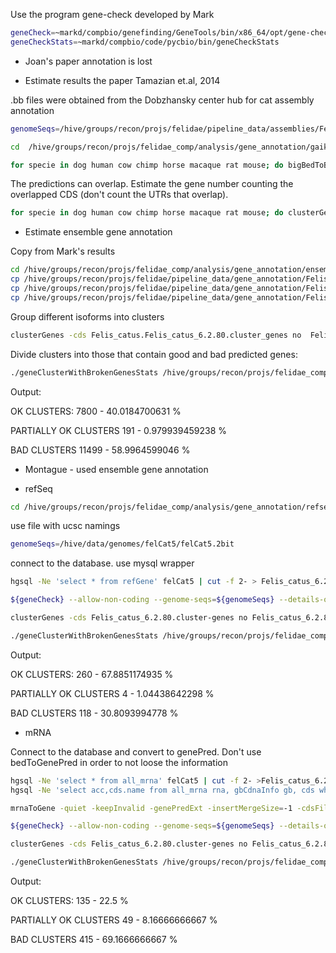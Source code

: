 Use the program gene-check developed by Mark

```bash
geneCheck=~markd/compbio/genefinding/GeneTools/bin/x86_64/opt/gene-check
geneCheckStats=~markd/compbio/code/pycbio/bin/geneCheckStats
```

* Joan's paper 
annotation is lost

* Estimate results the paper Tamazian et.al, 2014

.bb files were obtained from the Dobzhansky center hub for cat assembly annotation

```bash
genomeSeqs=/hive/groups/recon/projs/felidae/pipeline_data/assemblies/FelisCatus/2014-11-20/Felis_catus_62_rm_trfbig_dm.2bit

cd  /hive/groups/recon/projs/felidae_comp/analysis/gene_annotation/gaik_annotation/

for specie in dog human cow chimp horse macaque rat mouse; do bigBedToBed fc_genes_${specie}.bb stdout | bedToGenePred stdin fc_genes_${specie}.gp ; sort -k2,2 -k 4,4n fc_genes_${specie}.gp | ${geneCheck} --allow-non-coding --genome-seqs=${genomeSeqs} --details-out=${specie}.gene-check-details stdin ${specie}.gene-check; ${geneCheckStats} ${specie}.gene-check ${specie}.gene-check-stats; done
```

The predictions can overlap. Estimate the gene number counting the overlapped CDS (don't count the UTRs that overlap).

```bash
for specie in dog human cow chimp horse macaque rat mouse; do clusterGenes -cds cluster_genes_${specie}.tab no fc_genes_${specie}.gp; done
```

* Estimate ensemble gene annotation

Copy from Mark's results

```bash
cd /hive/groups/recon/projs/felidae_comp/analysis/gene_annotation/ensemble
cp /hive/groups/recon/projs/felidae/pipeline_data/gene_annotation/FelisCatus/8.0/ensembl80/Felis_catus.Felis_catus_6.2.80.gp ./
cp /hive/groups/recon/projs/felidae/pipeline_data/gene_annotation/FelisCatus/8.0/ensembl80/Felis_catus.Felis_catus_6.2.80.genecheck ./
cp /hive/groups/recon/projs/felidae/pipeline_data/gene_annotation/FelisCatus/8.0/ensembl80/Felis_catus.Felis_catus_6.2.80.genecheck-stats ./
```
Group different isoforms into clusters
```bash
clusterGenes -cds Felis_catus.Felis_catus_6.2.80.cluster_genes no  Felis_catus.Felis_catus_6.2.80.gp
```
Divide clusters into those that contain good and bad predicted genes:
```bash
./geneClusterWithBrokenGenesStats /hive/groups/recon/projs/felidae_comp/analysis/gene_annotation/ensemble/Felis_catus.Felis_catus_6.2.80.genecheck /hive/groups/recon/projs/felidae_comp/analysis/gene_annotation/ensemble/Felis_catus.Felis_catus_6.2.80.cluster_genes
```
Output:

OK CLUSTERS: 7800 - 40.0184700631 %

PARTIALLY OK CLUSTERS 191 - 0.979939459238 %

BAD CLUSTERS 11499 - 58.9964599046 %

* Montague - used ensemble gene annotation

* refSeq

```bash
cd /hive/groups/recon/projs/felidae_comp/analysis/gene_annotation/refseq
```
use file with ucsc namings 

```bash
genomeSeqs=/hive/data/genomes/felCat5/felCat5.2bit
```

connect to the database. use mysql wrapper

```bash
hgsql -Ne 'select * from refGene' felCat5 | cut -f 2- > Felis_catus_6.2.80.mapped_8.0.gp
```
```bash
${geneCheck} --allow-non-coding --genome-seqs=${genomeSeqs} --details-out=Felis_catus_6.2.80.gene-check-details Felis_catus_6.2.80.gp Felis_catus_6.2.80.gene-check; ${geneCheckStats} Felis_catus_6.2.80.gene-check Felis_catus_6.2.80.gene-check-stats

clusterGenes -cds Felis_catus_6.2.80.cluster-genes no Felis_catus_6.2.80.gp

./geneClusterWithBrokenGenesStats /hive/groups/recon/projs/felidae_comp/analysis/gene_annotation/refseq/Felis_catus_6.2.80.gene-check /hive/groups/recon/projs/felidae_comp/analysis/gene_annotation/refseq/Felis_catus_6.2.80.cluster-genes 
```
Output: 

OK CLUSTERS: 260 - 67.8851174935 %

PARTIALLY OK CLUSTERS 4 - 1.04438642298 %

BAD CLUSTERS 118 - 30.8093994778 %

* mRNA 
 
Connect to the database and convert to genePred. Don't use bedToGenePred in order to not loose the information
```bash 
hgsql -Ne 'select * from all_mrna' felCat5 | cut -f 2- >Felis_catus_6.2.80.mapped_8.0.psl
hgsql -Ne 'select acc,cds.name from all_mrna rna, gbCdnaInfo gb, cds where (rna.qName=gb.acc) and (gb.cds = cds.id)' felCat5 >Felis_catus.Felis_catus_6.2.80.cds

mrnaToGene -quiet -keepInvalid -genePredExt -insertMergeSize=-1 -cdsFile=Felis_catus.Felis_catus_6.2.80.cds Felis_catus_6.2.80.psl Felis_catus_6.2.80.gp
```
```bash
${geneCheck} --allow-non-coding --genome-seqs=${genomeSeqs} --details-out=Felis_catus_6.2.80.gene-check-details Felis_catus_6.2.80.gp Felis_catus_6.2.80.gene-check; ${geneCheckStats} Felis_catus_6.2.80.gene-check Felis_catus_6.2.80.gene-check-stats

clusterGenes -cds Felis_catus_6.2.80.cluster-genes no Felis_catus_6.2.80.gp

./geneClusterWithBrokenGenesStats /hive/groups/recon/projs/felidae_comp/analysis/gene_annotation/mrna/Felis_catus_6.2.80.gene-check /hive/groups/recon/projs/felidae_comp/analysis/gene_annotation/mrna/Felis_catus_6.2.80.cluster-genes 
```
 
Output:

OK CLUSTERS: 135 - 22.5 %

PARTIALLY OK CLUSTERS 49 - 8.16666666667 %

BAD CLUSTERS 415 - 69.1666666667 %



